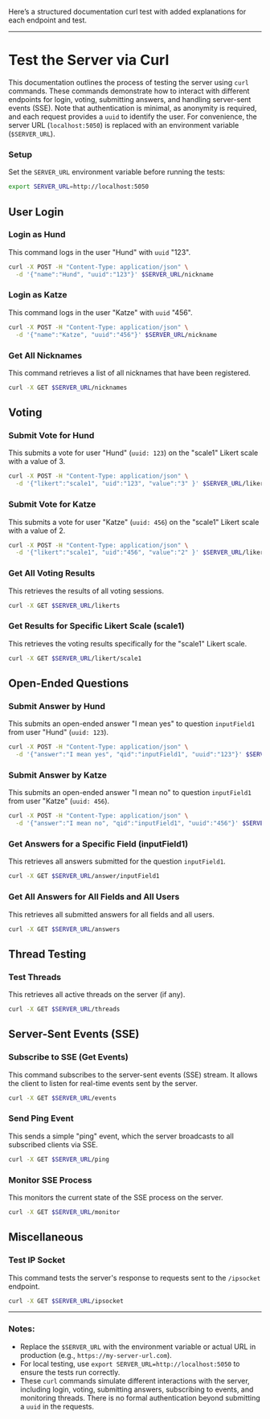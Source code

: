 Here’s a structured documentation curl test with added explanations for each endpoint and test. 

---

# Test the Server via Curl

This documentation outlines the process of testing the server using `curl` commands. These commands demonstrate how to interact with different endpoints for login, voting, submitting answers, and handling server-sent events (SSE). Note that authentication is minimal, as anonymity is required, and each request provides a `uuid` to identify the user. For convenience, the server URL (`localhost:5050`) is replaced with an environment variable (`$SERVER_URL`).

### Setup
Set the `SERVER_URL` environment variable before running the tests:
```bash
export SERVER_URL=http://localhost:5050
```

## User Login

### Login as Hund
This command logs in the user "Hund" with `uuid` "123".
```bash
curl -X POST -H "Content-Type: application/json" \
  -d '{"name":"Hund", "uuid":"123"}' $SERVER_URL/nickname
```

### Login as Katze
This command logs in the user "Katze" with `uuid` "456".
```bash
curl -X POST -H "Content-Type: application/json" \
  -d '{"name":"Katze", "uuid":"456"}' $SERVER_URL/nickname
```

### Get All Nicknames
This command retrieves a list of all nicknames that have been registered.
```bash
curl -X GET $SERVER_URL/nicknames
```

## Voting

### Submit Vote for Hund
This submits a vote for user "Hund" (`uuid: 123`) on the "scale1" Likert scale with a value of 3.
```bash
curl -X POST -H "Content-Type: application/json" \
  -d '{"likert":"scale1", "uid":"123", "value":"3" }' $SERVER_URL/likert
```

### Submit Vote for Katze
This submits a vote for user "Katze" (`uuid: 456`) on the "scale1" Likert scale with a value of 2.
```bash
curl -X POST -H "Content-Type: application/json" \
  -d '{"likert":"scale1", "uid":"456", "value":"2" }' $SERVER_URL/likert
```

### Get All Voting Results
This retrieves the results of all voting sessions.
```bash
curl -X GET $SERVER_URL/likerts
```

### Get Results for Specific Likert Scale (scale1)
This retrieves the voting results specifically for the "scale1" Likert scale.
```bash
curl -X GET $SERVER_URL/likert/scale1
```

## Open-Ended Questions

### Submit Answer by Hund
This submits an open-ended answer "I mean yes" to question `inputField1` from user "Hund" (`uuid: 123`).
```bash
curl -X POST -H "Content-Type: application/json" \
  -d '{"answer":"I mean yes", "qid":"inputField1", "uuid":"123"}' $SERVER_URL/answer
```

### Submit Answer by Katze
This submits an open-ended answer "I mean no" to question `inputField1` from user "Katze" (`uuid: 456`).
```bash
curl -X POST -H "Content-Type: application/json" \
  -d '{"answer":"I mean no", "qid":"inputField1", "uuid":"456"}' $SERVER_URL/answer
```

### Get Answers for a Specific Field (inputField1)
This retrieves all answers submitted for the question `inputField1`.
```bash
curl -X GET $SERVER_URL/answer/inputField1
```

### Get All Answers for All Fields and All Users
This retrieves all submitted answers for all fields and all users.
```bash
curl -X GET $SERVER_URL/answers
```

## Thread Testing

### Test Threads
This retrieves all active threads on the server (if any).
```bash
curl -X GET $SERVER_URL/threads
```

## Server-Sent Events (SSE)

### Subscribe to SSE (Get Events)
This command subscribes to the server-sent events (SSE) stream. It allows the client to listen for real-time events sent by the server.
```bash
curl -X GET $SERVER_URL/events
```

### Send Ping Event
This sends a simple "ping" event, which the server broadcasts to all subscribed clients via SSE.
```bash
curl -X GET $SERVER_URL/ping
```

### Monitor SSE Process
This monitors the current state of the SSE process on the server.
```bash
curl -X GET $SERVER_URL/monitor
```

## Miscellaneous

### Test IP Socket
This command tests the server's response to requests sent to the `/ipsocket` endpoint.
```bash
curl -X GET $SERVER_URL/ipsocket
```

---

### Notes:
- Replace the `$SERVER_URL` with the environment variable or actual URL in production (e.g., `https://my-server-url.com`).
- For local testing, use `export SERVER_URL=http://localhost:5050` to ensure the tests run correctly.
- These `curl` commands simulate different interactions with the server, including login, voting, submitting answers, subscribing to events, and monitoring threads. There is no formal authentication beyond submitting a `uuid` in the requests.